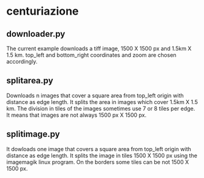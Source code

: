 # centuriazione
## downloader.py
The current example downloads a tiff image, 1500 X 1500 px and 1.5km X 1.5 km.
top_left and bottom_right coordinates and zoom are chosen accordingly.


## splitarea.py
Downloads n images that cover a square area from top_left origin with distance as edge length. It splits the area in images which cover 1.5km X 1.5 km.
The division in tiles of the images sometimes use 7 or 8 tiles per edge. It means that images are not always 1500 px X 1500 px.

## splitimage.py
It dowloads one image that covers a square area from top_left origin with distance as edge length.
It splits the image in tiles 1500 X 1500 px using the imagemagik linux program.
On the borders some tiles can be not 1500 X 1500 px.
